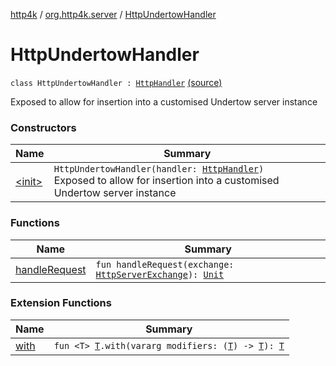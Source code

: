 [http4k](../../index.md) / [org.http4k.server](../index.md) / [HttpUndertowHandler](./index.md)

# HttpUndertowHandler

`class HttpUndertowHandler : `[`HttpHandler`](http://undertow.io/javadoc/2.0.x/io/undertow/server/HttpHandler.html) [(source)](https://github.com/http4k/http4k/blob/master/http4k-server-undertow/src/main/kotlin/org/http4k/server/Undertow.kt#L22)

Exposed to allow for insertion into a customised Undertow server instance

### Constructors

| Name | Summary |
|---|---|
| [&lt;init&gt;](-init-.md) | `HttpUndertowHandler(handler: `[`HttpHandler`](../../org.http4k.core/-http-handler.md)`)`<br>Exposed to allow for insertion into a customised Undertow server instance |

### Functions

| Name | Summary |
|---|---|
| [handleRequest](handle-request.md) | `fun handleRequest(exchange: `[`HttpServerExchange`](http://undertow.io/javadoc/2.0.x/io/undertow/server/HttpServerExchange.html)`): `[`Unit`](https://kotlinlang.org/api/latest/jvm/stdlib/kotlin/-unit/index.html) |

### Extension Functions

| Name | Summary |
|---|---|
| [with](../../org.http4k.core/with.md) | `fun <T> `[`T`](../../org.http4k.core/with.md#T)`.with(vararg modifiers: (`[`T`](../../org.http4k.core/with.md#T)`) -> `[`T`](../../org.http4k.core/with.md#T)`): `[`T`](../../org.http4k.core/with.md#T) |
